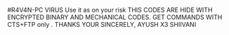 #R4V4N-PC VIRUS
Use it as on your risk
THIS CODES ARE HIDE WITH ENCRYPTED BINARY AND MECHANICAL CODES.
GET COMMANDS WITH CTS+FTP only .
THANKS YOUR SINCERELY,
AYUSH X3 SHIIVANI
